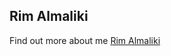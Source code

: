 ## Rim Almaliki

Find out more about me  [Rim Almaliki](https://www.linkedin.com/in/reemalmalki/) 

